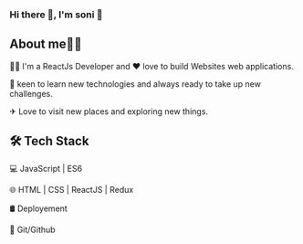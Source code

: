 ### Hi there 👋, I'm soni 👩
## About me👩‍💻
👩‍💻 I'm a ReactJs Developer and ❤ love to build Websites web applications.

🌱 keen to learn new technologies and always ready to take up new challenges.

✈ Love to visit new places and exploring new things.

## 🛠 Tech Stack

💻   JavaScript | ES6

🌐   HTML | CSS | ReactJS | Redux

🛢   Deployement

🔧   Git/Github











